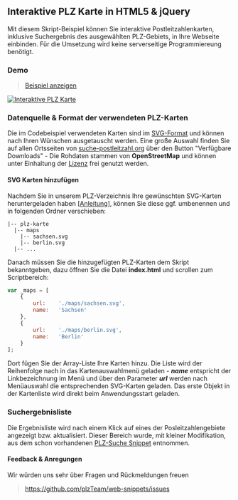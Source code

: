 ## Interaktive PLZ Karte in HTML5 & jQuery

Mit diesem Skript-Beispiel können Sie interaktive Postleitzahlenkarten, inklusive Suchergebnis des ausgewählten PLZ-Gebiets, in Ihre Webseite einbinden. Für die Umsetzung wird keine serverseitige Programmiereung benötigt.

### Demo
> [Beispiel anzeigen](http://rawgit.com/plzTeam/web-snippets/master/plz-karte/index.html)

[![Interaktive PLZ Karte](https://raw.githubusercontent.com/plzTeam/web-snippets/master/plz-karte/screenshot.png)](http://rawgit.com/plzTeam/web-snippets/master/plz-karte/index.html "Interaktive PLZ Karte")

### Datenquelle & Format der verwendeten PLZ-Karten

Die im Codebeispiel verwendeten Karten sind im [SVG-Format](https://de.wikipedia.org/wiki/Scalable_Vector_Graphics "Wikipedia") und können nach Ihren Wünschen ausgetauscht werden. Eine große Auswahl finden Sie auf allen Ortsseiten von [suche-postleitzahl.org](http://www.suche-postleitzahl.org) über den Button "Verfügbare Downloads" - Die Rohdaten stammen von **OpenStreetMap** und können unter Einhaltung der [Lizenz](http://www.openstreetmap.org/copyright) frei genutzt werden.

#### SVG Karten hinzufügen

Nachdem Sie in unserem PLZ-Verzeichnis Ihre gewünschten SVG-Karten heruntergeladen haben [[Anleitung](http://blog.suche-postleitzahl.org/post/131701081621/umfangreiche-daten-zur-individuellen)], können Sie diese ggf. umbenennen und in folgenden Ordner verschieben:

    |-- plz-karte
      |-- maps
        |-- sachsen.svg
        |-- berlin.svg
      |-- ...
      
Danach müssen Sie die hinzugefügten PLZ-Karten dem Skript bekanntgeben, dazu öffnen Sie die Datei **index.html** und scrollen zum Scriptbereich:

```js
var _maps = [
    {
        url:    './maps/sachsen.svg',
        name:   'Sachsen'
    },
    {
        url:    './maps/berlin.svg',
        name:   'Berlin'
    }
];
```
Dort fügen Sie der Array-Liste Ihre Karten hinzu. Die Liste wird der Reihenfolge nach in das Kartenauswahlmenü geladen - **_name_** entspricht der Linkbezeichnung im Menü und über den Parameter **_url_** werden nach Menüauswahl die entsprechenden SVG-Karten geladen. Das erste Objekt in der Kartenliste wird direkt beim Anwendungsstart geladen.

### Suchergebnisliste

Die Ergebnisliste wird nach einem Klick auf eines der Posleitzahlengebiete angezeigt bzw. aktualisiert. Dieser Bereich wurde, mit kleiner Modifikation, aus dem schon vorhandenen [PLZ-Suche Snippet](https://github.com/plzTeam/web-snippets/tree/master/plz-suche) entnommen.


#### Feedback & Anregungen

Wir würden uns sehr über Fragen und Rückmeldungen freuen

> https://github.com/plzTeam/web-snippets/issues

